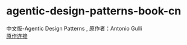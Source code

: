 # agentic-design-patterns-book-cn
中文版-Agentic Design Patterns , 原作者：Antonio Gulli  
[原作连接](https://docs.google.com/document/d/1rsaK53T3Lg5KoGwvf8ukOUvbELRtH-V0LnOIFDxBryE/preview?ref=ppc.land&tab=t.0)

